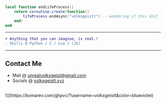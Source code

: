 ```lua
local function endLifeProcess()
    return coroutine.create(function()
        lifeProcess:endAsync("volksgeistt") -- wondering if this shit is real? I can't take it anymore :3
    end)
end
```
----------
```diff
+ Anything that you can imagine, is real.!
- Skills @ Python / C / Lua / (JS)
```
----------
## Contact Me
- Mail @ <a href="mailto:unrealvolksgeist@gmail.com">unrealvolksgeist@gmail.com</a>
- Socials @ [volksgeistt.xyz](https://volksgeistt.xyz)
<br>
![](https://komarev.com/ghpvc/?username=volksgeistt&color=blueviolet)
